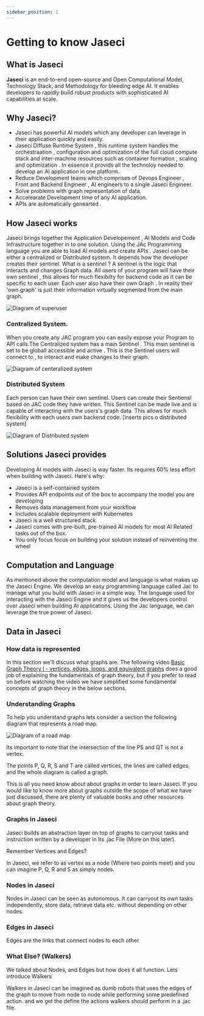 ```yaml
---
sidebar_position: 1
---
```


# Getting to know Jaseci

## What is Jaseci

**Jaseci** is an end-to-end open-source and Open Computational Model, Technology Stack, and Methodology for bleeding edge AI. It enables developers to rapidly build robust products with sophisticated AI capabilities at scale.

## Why Jaseci?

- Jaseci has powerful AI models which any developer can leverage in their application quickly and easily.
- Jaseci Diffuse Runtime System , this runtime system handles the orchestraation , configuration and optimization of the full cloud compute stack and inter-machine resources such as container formation , scaling and optimization . In essence it provids all the technoloy needed to develop an AI application in one platform.
- Reduce Development teams which comprises of Devops Engineer , Front and Backend Engineer , AI engineers to a single Jaseci Engineer.
- Solve problems with graph representation of data.
- Accelearate Development time of any AI application.
- APIs are automatically genearted .

## How Jaseci works 

Jaseci brings together the Application Developement , AI Models and Code Infrastructure together in to one solution. Using the JAc Programming language you are able to load  AI models and create APIs . 
Jaseci can be either a centralized or Distributed system. It depends how the developer creates their sentinel. What is a sentinel ? A sentinel is the logic that interacts and changes Graph data. All  users of your program will have their own sentinel , this allows for much flexibilty for backend code as it can be specific to each user. Each user also have their own Graph . In reality their 'own graph'  is just their information virtually segmented from the main graph.

![Diagram of superuser](/img/tutorial/getting_started/Superuser.jpeg)

### Centralized System. 

When you create any JAC program you can easily expose your Program to API calls.The Centralized system has a main Sentinel . This main sentinel is set to be globall accessible and active . This is the Sentinel users will connect to , to interact and make changes to their graph.

![Diagram of centeralized system](/img/tutorial/centralized.jpeg)


### Distributed System 
Each person can have their own sentinel. Users can create their Sentiensl based on JAC code they have written. This Sentinel can be made live and is capable of interacting with the users's graph data. This allows for much flexibility with each users own backend code.
[inserts pics o distributed system]

![Diagram of Distributed system](/img/tutorial/Distributed.jpeg)


## Solutions Jaseci provides

Developing AI models with Jaseci is way faster. Its requires 60% less effort when building with Jaseci. Here's why:

- Jaseci is a self-contained system
- Provides API endpoints out of the box to accompany the model you are developing
- Removes data management from your workflow
- Includes scalable deployment with Kubernetes
- Jaseci is a well structured stack
- Jaseci comes with pre-built, pre-trained AI models for most AI Related tasks out of the box.
- You only focus focus on building your solution instead of reinventing the wheel

## Computation and Language

As mentioned above the computation model and language is what makes up the Jaseci Engine. We develop an easy programming language called Jac to manage what you build with Jaseci in a simple way. The language used for interacting with the Jaseci Engine and it gives us the developers control over Jaseci when building AI applications. Using the Jac language, we can leverage the true power of Jaseci.

## Data in Jaseci

### How data is represented

In this section we'll discuss what graphs are. The following video [Basic Graph Theory I - vertices, edges, loops, and equivalent graphs](https://www.youtube.com/watch?v=2RdnHdbgvNg) does a good job of explaining the fundamentals of graph theory, but if you prefer to read on before watching the video we have simplified some fundamental concepts of graph theory in the below sections.


### Understanding Graphs

To help you understand graphs lets consider a section the following diagram that represents a road map.

![Diagram of a road map](/img/tutorial/getting_started/introduction_to_graphs_road_map.png)

Its important to note that the intersection of the line PS and QT is not a vertex.

The points P, Q, R, S and T are called vertices, the lines are called edges, and the whole diagram is called a graph.

This is all you need know about about graphs in order to learn Jaseci. If you would like to know more about graphs outside the scope of what we have just discussed, there are plenty of valuable books and other resources about graph theory.

### Graphs in Jaseci

Jaseci builds an abstraction layer on top of graphs to carryout tasks and instruction written by a developer in Its .jac File (More on this later).

Remember Vertices and Edges?

In Jaseci, we refer to as vertex as a node (Where two points meet) and you can imagine P, Q, R and S as simply nodes.

### Nodes in Jaseci

Nodes in Jaseci can be seen as autonomous. It can carryout its own tasks independently, store data, retrieve data etc. without depending on other nodes.

### Edges in Jaseci

Edges are the links that connect nodes to each other

### What Else? (Walkers)

We talked about Nodes, and Edges but how does it all function. Lets introduce Walkers

Walkers in Jaseci can be imagined as dumb robots that uses the edges of the graph to move from node to node while performing some predefined action. and we get the define the actions walkers should perform in a .jac file.
